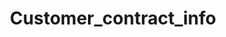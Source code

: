 ---  
schema: Customer_contract_info  
title: Customer_contract_info  
organization: Sample Department  
notes: Used in 2 lineage(s)  
resources:  
  - name: Customer_contract_info 
    url: abfs://system/Customer_contract_info 
    format : parquet  
license: None  
category:
  - Education  
maintainer: User  
maintainer_email: UserMail  
---